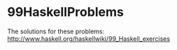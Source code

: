 # 99HaskellProblems

The solutions for these problems: http://www.haskell.org/haskellwiki/99_Haskell_exercises
